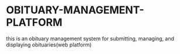 # OBITUARY-MANAGEMENT-PLATFORM
this is an obituary management system for submitting, managing, and displaying obituaries(web platform)
